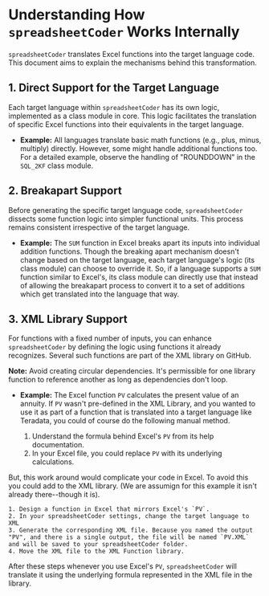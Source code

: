 # Understanding How `spreadsheetCoder` Works Internally

`spreadsheetCoder` translates Excel functions into the target language code. This document aims to explain the mechanisms behind this transformation.

## 1. **Direct Support for the Target Language**
Each target language within `spreadsheetCoder` has its own logic, implemented as a class module in core. This logic facilitates the translation of specific Excel functions into their equivalents in the target language.

- **Example:** All languages translate basic math functions (e.g., plus, minus, multiply) directly. However, some might handle additional functions too. For a detailed example, observe the handling of "ROUNDDOWN" in the `SQL_2KF` class module.

## 2. **Breakapart Support**
Before generating the specific target language code, `spreadsheetCoder` dissects some function logic into simpler functional units. This process remains consistent irrespective of the target language.

- **Example:** The `SUM` function in Excel breaks apart its inputs into individual addition functions. Though the breaking apart mechanism doesn't change based on the target language, each target language's logic (its class module) can choose to override it. So, if a language supports a `SUM` function similar to Excel's, its class module can directly use that instead of allowing the breakapart process to convert it to a set of additions which get translated into the language that way.

## 3. **XML Library Support**
For functions with a fixed number of inputs, you can enhance `spreadsheetCoder` by defining the logic using functions it already recognizes. Several such functions are part of the XML library on GitHub.

**Note:** Avoid creating circular dependencies. It's permissible for one library function to reference another as long as dependencies don't loop.

- **Example:** The Excel function `PV` calculates the present value of an annuity. If `PV` wasn't pre-defined in the XML Library, and you wanted to use it as part of a function that is translated into a target language like Teradata, you could of course do the following manual method.

    1. Understand the formula behind Excel's `PV` from its help documentation.
    2. In your Excel file, you could replace `PV` with its underlying calculations.

But, this work around would complicate your code in Excel. To avoid this you could add to the XML library. (We are assumign for this example it isn't already there--though it is). 

    1. Design a function in Excel that mirrors Excel's `PV`. 
    2. In your spreadsheetCoder settings, change the target language to XML
    3. Generate the corresponding XML file. Because you named the output "PV", and there is a single output, the file will be named `PV.XML` and will be saved to your spreadsheetCoder folder.
    4. Move the XML file to the XML Function library. 

After these steps whenever you use Excel's `PV`, `spreadsheetCoder` will translate it using the underlying formula represented in the XML file in the library.

